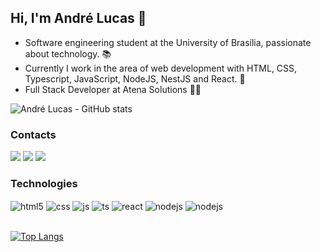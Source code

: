 ## Hi, I'm André Lucas 👋

- Software engineering student at the University of Brasília, passionate about technology. 📚 <br>
- Currently I work in the area of web development with HTML, CSS, Typescript, JavaScript, NodeJS, NestJS and React. 🌱 
-  Full Stack Developer at Atena Solutions 👨‍💻

![André Lucas - GitHub stats](https://github-readme-stats.vercel.app/api?username=andrelucasf&count_private=true&show_icons=true&theme=dracula) 
### Contacts

  <a href="https://www.linkedin.com/in/andrelucasf/" target="_blank"><img src="https://img.shields.io/badge/-LinkedIn-%230077B5?style=for-the-badge&logo=linkedin&logoColor=white" target="_blank"></a>
  <a href = "mailto:andre.lucas.lemos@hotmail.com"><img src="https://img.shields.io/badge/Microsoft_Outlook-0078D4?style=for-the-badge&logo=microsoft-outlook&logoColor=white" target="_blank"></a>
   <a href="https://t.me/andrelucasf" target="_blank"><img src="https://img.shields.io/badge/Telegram-2CA5E0?style=for-the-badge&logo=telegram&logoColor=white" target="_blank"></a>
  </div>
  
### Technologies

<div style="display: inline_block">
  <img align="center" alt="html5" src="https://img.shields.io/badge/HTML5-E34F26?style=for-the-badge&logo=html5&logoColor=white" />
  <img align="center" alt="css" src="https://img.shields.io/badge/CSS3-1572B6?style=for-the-badge&logo=css3&logoColor=white" />
  <img align="center" alt="js" src="https://img.shields.io/badge/JavaScript-F7DF1E?style=for-the-badge&logo=javascript&logoColor=black" />
  <img align="center" alt="ts" src="https://img.shields.io/badge/TypeScript-007ACC?style=for-the-badge&logo=typescript&logoColor=white" />
  <img align="center" alt="react" src="https://img.shields.io/badge/React-20232A?style=for-the-badge&logo=react&logoColor=61DAFB" />
  <img align="center" alt="nodejs" src="https://img.shields.io/badge/Node.js-43853D?style=for-the-badge&logo=node.js&logoColor=white" />
  <img align="center" alt="nodejs" src="https://img.shields.io/badge/MySQL-00000F?style=for-the-badge&logo=mysql&logoColor=white" />
</div><br/>

[![Top Langs](https://github-readme-stats.vercel.app/api/top-langs/?username=andrelucasf&layout=compact)](https://github.com/anuraghazra/github-readme-stats)

